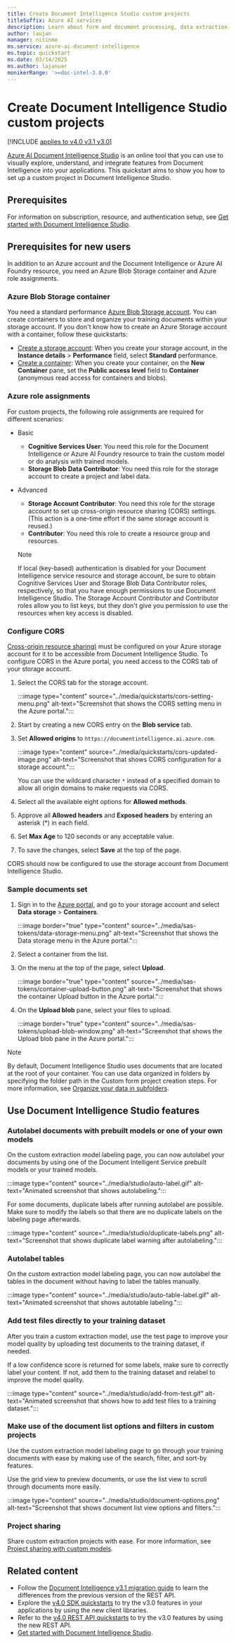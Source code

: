 ```yaml
---
title: Create Document Intelligence Studio custom projects
titleSuffix: Azure AI services
description: Learn about form and document processing, data extraction, and analysis by using Document Intelligence Studio.
author: laujan
manager: nitinme
ms.service: azure-ai-document-intelligence
ms.topic: quickstart
ms.date: 03/14/2025
ms.author: lajanuar
monikerRange: '>=doc-intel-3.0.0'
---
```



<!-- markdownlint-disable MD001 -->

# Create Document Intelligence Studio custom projects

[!INCLUDE [applies to v4.0 v3.1 v3.0](../includes/applies-to-v40-v31-v30.md)]

[Azure AI Document Intelligence Studio](https://formrecognizer.appliedai.azure.com/) is an online tool that you can use to visually explore, understand, and integrate features from Document Intelligence into your applications. This quickstart aims to show you how to set up a custom project in Document Intelligence Studio.

## Prerequisites

For information on subscription, resource, and authentication setup, see [Get started with Document Intelligence Studio](get-started-studio.md#prerequisites-for-new-users).

## Prerequisites for new users

In addition to an Azure account and the Document Intelligence or Azure AI Foundry resource, you need an Azure Blob Storage container and Azure role assignments.

### Azure Blob Storage container

You need a standard performance [Azure Blob Storage account](https://portal.azure.com/#create/Microsoft.StorageAccount-ARM). You can create containers to store and organize your training documents within your storage account. If you don't know how to create an Azure Storage account with a container, follow these quickstarts:

   * [Create a storage account](/azure/storage/common/storage-account-create): When you create your storage account, in the **Instance details** > **Performance** field, select **Standard** performance.
   * [Create a container](/azure/storage/blobs/storage-quickstart-blobs-portal#create-a-container): When you create your container, on the **New Container** pane, set the **Public access level** field to **Container** (anonymous read access for containers and blobs).

### Azure role assignments

For custom projects, the following role assignments are required for different scenarios:

* Basic
  * **Cognitive Services User**: You need this role for the Document Intelligence or Azure AI Foundry resource to train the custom model or do analysis with trained models.
  * **Storage Blob Data Contributor**: You need this role for the storage account to create a project and label data.
* Advanced
  * **Storage Account Contributor**: You need this role for the storage account to set up cross-origin resource sharing (CORS) settings. (This action is a one-time effort if the same storage account is reused.)
  * **Contributor**: You need this role to create a resource group and resources.

  > [!NOTE]
  > If local (key-based) authentication is disabled for your Document Intelligence service resource and storage account, be sure to obtain Cognitive Services User and Storage Blob Data Contributor roles, respectively, so that you have enough permissions to use Document Intelligence Studio. The Storage Account Contributor and Contributor roles allow you to list keys, but they don't give you permission to use the resources when key access is disabled.

### Configure CORS

[Cross-origin resource sharing)](/rest/api/storageservices/cross-origin-resource-sharing--cors--support-for-the-azure-storage-services) must be configured on your Azure storage account for it to be accessible from Document Intelligence Studio. To configure CORS in the Azure portal, you need access to the CORS tab of your storage account.

1. Select the CORS tab for the storage account.

   :::image type="content" source="../media/quickstarts/cors-setting-menu.png" alt-text="Screenshot that shows the CORS setting menu in the Azure portal.":::

1. Start by creating a new CORS entry on the **Blob service** tab.

1. Set **Allowed origins** to `https://documentintelligence.ai.azure.com`.

   :::image type="content" source="../media/quickstarts/cors-updated-image.png" alt-text="Screenshot that shows CORS configuration for a storage account.":::

    You can use the wildcard character `*` instead of a specified domain to allow all origin domains to make requests via CORS.

1. Select all the available eight options for **Allowed methods**.

1. Approve all **Allowed headers** and **Exposed headers** by entering an asterisk (*) in each field.

1. Set **Max Age** to 120 seconds or any acceptable value.

1. To save the changes, select **Save** at the top of the page.

CORS should now be configured to use the storage account from Document Intelligence Studio.

### Sample documents set

1. Sign in to the [Azure portal](https://portal.azure.com), and go to your storage account and select **Data storage** > **Containers**.

   :::image border="true" type="content" source="../media/sas-tokens/data-storage-menu.png" alt-text="Screenshot that shows the Data storage menu in the Azure portal.":::

1. Select a container from the list.

1. On the menu at the top of the page, select **Upload**.

    :::image border="true" type="content" source="../media/sas-tokens/container-upload-button.png" alt-text="Screenshot that shows the container Upload button in the Azure portal.":::

1. On the **Upload blob** pane, select your files to upload.

    :::image border="true" type="content" source="../media/sas-tokens/upload-blob-window.png" alt-text="Screenshot that shows the Upload blob pane in the Azure portal.":::

> [!NOTE]
> By default, Document Intelligence Studio uses documents that are located at the root of your container. You can use data organized in folders by specifying the folder path in the Custom form project creation steps. For more information, see [Organize your data in subfolders](../how-to-guides/build-a-custom-model.md?view=doc-intel-2.1.0&preserve-view=true#organize-your-data-in-subfolders-optional).

## Use Document Intelligence Studio features

### Autolabel documents with prebuilt models or one of your own models

On the custom extraction model labeling page, you can now autolabel your documents by using one of the Document Intelligent Service prebuilt models or your trained models.

:::image type="content" source="../media/studio/auto-label.gif" alt-text="Animated screenshot that shows autolabeling.":::

For some documents, duplicate labels after running autolabel are possible. Make sure to modify the labels so that there are no duplicate labels on the labeling page afterwards.

:::image type="content" source="../media/studio/duplicate-labels.png" alt-text="Screenshot that shows duplicate label warning after autolabeling.":::

### Autolabel tables

On the custom extraction model labeling page, you can now autolabel the tables in the document without having to label the tables manually.

:::image type="content" source="../media/studio/auto-table-label.gif" alt-text="Animated screenshot that shows autotable labeling.":::

### Add test files directly to your training dataset

After you train a custom extraction model, use the test page to improve your model quality by uploading test documents to the training dataset, if needed.

If a low confidence score is returned for some labels, make sure to correctly label your content. If not, add them to the training dataset and relabel to improve the model quality.

:::image type="content" source="../media/studio/add-from-test.gif" alt-text="Animated screenshot that shows how to add test files to a training dataset.":::

### Make use of the document list options and filters in custom projects

Use the custom extraction model labeling page to go through your training documents with ease by making use of the search, filter, and sort-by features.

Use the grid view to preview documents, or use the list view to scroll through documents more easily.

:::image type="content" source="../media/studio/document-options.png" alt-text="Screenshot that shows document list view options and filters.":::

### Project sharing

Share custom extraction projects with ease. For more information, see [Project sharing with custom models](../how-to-guides/project-share-custom-models.md).

## Related content

* Follow the [Document Intelligence v3.1 migration guide](../v3-1-migration-guide.md) to learn the differences from the previous version of the REST API.
* Explore the [v4.0 SDK quickstarts](get-started-sdks-rest-api.md?view=doc-intel-4.0.0&preserve-view=true) to try the v3.0 features in your applications by using the new client libraries.
* Refer to the [v4.0 REST API quickstarts](get-started-sdks-rest-api.md?view=doc-intel-4.0.0&preserve-view=true) to try the v3.0 features by using the new REST API.
* [Get started with Document Intelligence Studio](https://formrecognizer.appliedai.azure.com).
